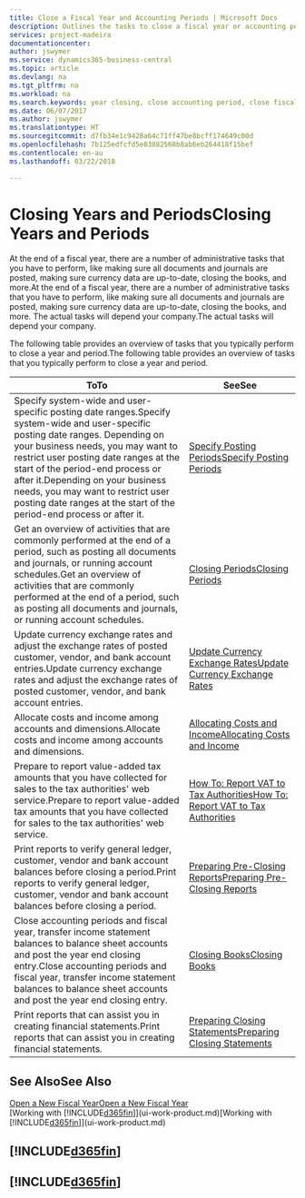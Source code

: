 ```yaml
---
title: Close a Fiscal Year and Accounting Periods | Microsoft Docs
description: Outlines the tasks to close a fiscal year or accounting period, for example, making sure documents and journals are posted and verifying bank balances.
services: project-madeira
documentationcenter: 
author: jswymer
ms.service: dynamics365-business-central
ms.topic: article
ms.devlang: na
ms.tgt_pltfrm: na
ms.workload: na
ms.search.keywords: year closing, close accounting period, close fiscal year, bank account detailed trial balance
ms.date: 06/07/2017
ms.author: jswymer
ms.translationtype: HT
ms.sourcegitcommit: d7fb34e1c9428a64c71ff47be8bcff174649c00d
ms.openlocfilehash: 7b125edfcfd5e03882568b8ab6eb264418f15bef
ms.contentlocale: en-au
ms.lasthandoff: 03/22/2018

---
```

# <a name="closing-years-and-periods"></a><span data-ttu-id="7ff67-103">Closing Years and Periods</span><span class="sxs-lookup"><span data-stu-id="7ff67-103">Closing Years and Periods</span></span>
<span data-ttu-id="7ff67-104">At the end of a fiscal year, there are a number of administrative tasks that you have to perform, like making sure all documents and journals are posted, making sure currency data are up-to-date, closing the books, and more.</span><span class="sxs-lookup"><span data-stu-id="7ff67-104">At the end of a fiscal year, there are a number of administrative tasks that you have to perform, like making sure all documents and journals are posted, making sure currency data are up-to-date, closing the books, and more.</span></span> <span data-ttu-id="7ff67-105">The actual tasks will depend your company.</span><span class="sxs-lookup"><span data-stu-id="7ff67-105">The actual tasks will depend your company.</span></span>

<span data-ttu-id="7ff67-106">The following table provides an overview of tasks that you typically perform to close a year and period.</span><span class="sxs-lookup"><span data-stu-id="7ff67-106">The following table provides an overview of tasks that you typically perform to close a year and period.</span></span>

| <span data-ttu-id="7ff67-107">To</span><span class="sxs-lookup"><span data-stu-id="7ff67-107">To</span></span> | <span data-ttu-id="7ff67-108">See</span><span class="sxs-lookup"><span data-stu-id="7ff67-108">See</span></span> |
| --- | --- |
| <span data-ttu-id="7ff67-109">Specify system-wide and user-specific posting date ranges.</span><span class="sxs-lookup"><span data-stu-id="7ff67-109">Specify system-wide and user-specific posting date ranges.</span></span> <span data-ttu-id="7ff67-110">Depending on your business needs, you may want to restrict user posting date ranges at the start of the period-end process or after it.</span><span class="sxs-lookup"><span data-stu-id="7ff67-110">Depending on your business needs, you may want to restrict user posting date ranges at the start of the period-end process or after it.</span></span> |[<span data-ttu-id="7ff67-111">Specify Posting Periods</span><span class="sxs-lookup"><span data-stu-id="7ff67-111">Specify Posting Periods</span></span>](finance-how-specify-posting-periods.md) |
| <span data-ttu-id="7ff67-112">Get an overview of activities that are commonly performed at the end of a period, such as posting all documents and journals, or running account schedules.</span><span class="sxs-lookup"><span data-stu-id="7ff67-112">Get an overview of activities that are commonly performed at the end of a period, such as posting all documents and journals, or running account schedules.</span></span> |[<span data-ttu-id="7ff67-113">Closing Periods</span><span class="sxs-lookup"><span data-stu-id="7ff67-113">Closing Periods</span></span>](year-how-complete-period-end-processes.md) |
| <span data-ttu-id="7ff67-114">Update currency exchange rates and adjust the exchange rates of posted customer, vendor, and bank account entries.</span><span class="sxs-lookup"><span data-stu-id="7ff67-114">Update currency exchange rates and adjust the exchange rates of posted customer, vendor, and bank account entries.</span></span> |[<span data-ttu-id="7ff67-115">Update Currency Exchange Rates</span><span class="sxs-lookup"><span data-stu-id="7ff67-115">Update Currency Exchange Rates</span></span>](finance-how-update-currencies.md) |
| <span data-ttu-id="7ff67-116">Allocate costs and income among accounts and dimensions.</span><span class="sxs-lookup"><span data-stu-id="7ff67-116">Allocate costs and income among accounts and dimensions.</span></span> |[<span data-ttu-id="7ff67-117">Allocating Costs and Income</span><span class="sxs-lookup"><span data-stu-id="7ff67-117">Allocating Costs and Income</span></span>](year-allocate-costs-income.md) |
| <span data-ttu-id="7ff67-118">Prepare to report value-added tax amounts that you have collected for sales to the tax authorities' web service.</span><span class="sxs-lookup"><span data-stu-id="7ff67-118">Prepare to report value-added tax amounts that you have collected for sales to the tax authorities' web service.</span></span> |[<span data-ttu-id="7ff67-119">How To: Report VAT to Tax Authorities</span><span class="sxs-lookup"><span data-stu-id="7ff67-119">How To: Report VAT to Tax Authorities</span></span>](finance-how-report-vat.md)|
| <span data-ttu-id="7ff67-120">Print reports to verify general ledger, customer, vendor and bank account balances before closing a period.</span><span class="sxs-lookup"><span data-stu-id="7ff67-120">Print reports to verify general ledger, customer, vendor and bank account balances before closing a period.</span></span> |[<span data-ttu-id="7ff67-121">Preparing Pre-Closing Reports</span><span class="sxs-lookup"><span data-stu-id="7ff67-121">Preparing Pre-Closing Reports</span></span>](year-prepare-preclose-reports.md) |
| <span data-ttu-id="7ff67-122">Close accounting periods and fiscal year, transfer income statement balances to balance sheet accounts and post the year end closing entry.</span><span class="sxs-lookup"><span data-stu-id="7ff67-122">Close accounting periods and fiscal year, transfer income statement balances to balance sheet accounts and post the year end closing entry.</span></span> |[<span data-ttu-id="7ff67-123">Closing Books</span><span class="sxs-lookup"><span data-stu-id="7ff67-123">Closing Books</span></span>](year-close-books.md) |
| <span data-ttu-id="7ff67-124">Print reports that can assist you in creating financial statements.</span><span class="sxs-lookup"><span data-stu-id="7ff67-124">Print reports that can assist you in creating financial statements.</span></span> |[<span data-ttu-id="7ff67-125">Preparing Closing Statements</span><span class="sxs-lookup"><span data-stu-id="7ff67-125">Preparing Closing Statements</span></span>](year-prepare-close-statement.md) |

## <a name="see-also"></a><span data-ttu-id="7ff67-126">See Also</span><span class="sxs-lookup"><span data-stu-id="7ff67-126">See Also</span></span>
[<span data-ttu-id="7ff67-127">Open a New Fiscal Year</span><span class="sxs-lookup"><span data-stu-id="7ff67-127">Open a New Fiscal Year</span></span>](finance-how-open-new-fiscal-year.md)  
<span data-ttu-id="7ff67-128">[Working with [!INCLUDE[d365fin](includes/d365fin_md.md)]](ui-work-product.md)</span><span class="sxs-lookup"><span data-stu-id="7ff67-128">[Working with [!INCLUDE[d365fin](includes/d365fin_md.md)]](ui-work-product.md)</span></span>

## [!INCLUDE[d365fin](includes/free_trial_md.md)]  
## [!INCLUDE[d365fin](includes/training_link_md.md)]

